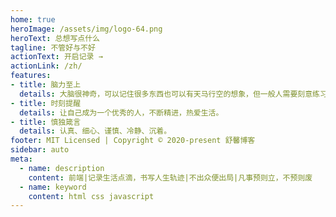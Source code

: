 ```yaml
---
home: true
heroImage: /assets/img/logo-64.png
heroText: 总想写点什么
tagline: 不管好与不好
actionText: 开启记录 →
actionLink: /zh/
features:
- title: 脑力至上
  details: 大脑很神奇，可以记住很多东西也可以有天马行空的想象，但一般人需要刻意练习才能拥有惊人的记忆力，涌现的灵感如果没有记录下来，难逃昙花一现的命运。在没有达到“最强大脑”前，把一些学过的、用过的、思考过的事物记录下来，以便往后需要查阅时可以快速唤起记忆。
- title: 时刻提醒
  details: 让自己成为一个优秀的人，不断精进，热爱生活。
- title: 慎独箴言
  details: 认真、细心、谨慎、冷静、沉着。
footer: MIT Licensed | Copyright © 2020-present 舒馨博客
sidebar: auto
meta:
  - name: description
    content: 前端|记录生活点滴，书写人生轨迹|不出众便出局|凡事预则立，不预则废
  - name: keyword
    content: html css javascript
---
```

